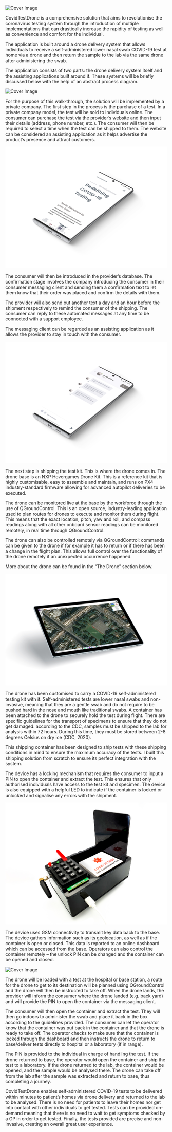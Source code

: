 ![Cover Image](./Images/1.jpg)

CovidTestDrone is a comprehensive solution that aims to revolutionise the coronavirus testing system through the introduction of multiple implementations that can drastically increase the rapidity of testing as well as convenience and comfort for the individual.

The application is built around a drone delivery system that allows individuals to receive a self-administered lower nasal swab COVID-19 test at home via a drone and then return the sample to the lab via the same drone after administering the swab.

The application consists of two parts: the drone delivery system itself and the assisting applications built around it. These systems will be briefly discussed below with the help of an abstract process diagram.

![Cover Image](./Images/2.jpg)

For the purpose of this walk-through, the solution will be implemented by a private company. The first step in the process is the purchase of a test. In a private company model, the test will be sold to individuals online. The consumer can purchase the test via the provider’s website and then input their details (address, phone number, etc.). The consumer will then be required to select a time when the test can be shipped to them. The website can be considered an assisting application as it helps advertise the product’s presence and attract customers.

![Cover Image](./Images/3.jpg)

The consumer will then be introduced in the provider’s database. The confirmation stage involves the company introducing the consumer in their consumer messaging client and sending them a confirmation text to let them know that their order was placed and confirm the details with them.

The provider will also send out another text a day and an hour before the shipment respectively to remind the consumer of the shipping. The consumer can reply to these automated messages at any time to be connected with a support employee. 

The messaging client can be regarded as an assisting application as it allows the provider to stay in touch with the consumer.

![Cover Image](./Images/4.jpg)

The next step is shipping the test kit. This is where the drone comes in. The drone base is an NXP Hovergames Drone Kit. This is a reference kit that is highly customisable, easy to assemble and maintain, and runs on PX4 industry-standard firmware allowing for advanced autopilot deliveries to be executed.

The drone can be monitored live at the base by the workforce through the use of QGroundControl. This is an open source, industry-leading application used to plan routes for drones to execute and monitor them during flight. This means that the exact location, pitch, yaw and roll, and compass readings along with all other onboard sensor readings can be monitored remotely, in real time through QGroundControl. 

The drone can also be controlled remotely via QGroundControl: commands can be given to the drone if for example it has to return or if there has been a change in the flight plan. This allows full control over the functionality of the drone remotely if an unexpected occurrence happened.

More about the drone can be found in the “The Drone” section below.

![Cover Image](./Images/5.jpg)

The drone has been customised to carry a COVID-19 self-administered testing kit with it. Self-administered tests are lower nasal swabs and non-invasive, meaning that they are a gentle swab and do not require to be pushed hard in the nose and mouth like traditional swabs. A container has been attached to the drone to securely hold the test during flight. There are specific guidelines for the transport of specimens to ensure that they do not get damaged: according to the CDC, samples must be shipped to the lab for analysis within 72 hours. During this time, they must be stored between 2-8 degrees Celsius on dry ice (CDC, 2020).

This shipping container has been designed to ship tests with these shipping conditions in mind to ensure the maximum accuracy of the tests. I built this shipping solution from scratch to ensure its perfect integration with the system. 

The device has a locking mechanism that requires the consumer to input a PIN to open the container and extract the test. This ensures that only authorised individuals have access to the test kit and specimen. The device is also equipped with a helpful LED to indicate if the container is locked or unlocked and signalise any errors with the shipment.

![Cover Image](./Images/6.jpg)

The device uses GSM connectivity to transmit key data back to the base. The device gathers information such as its geolocation, as well as if the container is open or closed. This data is reported to an online dashboard which can be accessed from the base. Operators can also control the container remotely – the unlock PIN can be changed and the container can be opened and closed.

![Cover Image](./Images/7.jpg)

The drone will be loaded with a test at the hospital or base station, a route for the drone to get to its destination will be planned using QGroundControl and the drone will then be instructed to take off. When the drone lands, the provider will inform the consumer where the drone landed (e.g. back yard) and will provide the PIN to open the container via the messaging client.

The consumer will then open the container and extract the test. They will then go indoors to administer the swab and place it back in the box according to the guidelines provided. The consumer can let the operator know that the container was put back in the container and that the drone is ready to take off. The operator checks to make sure that the container is locked through the dashboard and then instructs the drone to return to base/deliver tests directly to hospital or a laboratory (if in range).

The PIN is provided to the individual in charge of handling the test. If the drone returned to base, the operator would open the container and ship the test to a laboratory. If the drone returned to the lab, the container would be opened, and the sample would be analysed there. The drone can take off from the lab after the sample was extracted and return to base, thus completing a journey.

CovidTestDrone enables self-administered COVID-19 tests to be delivered within minutes to patient’s homes via drone delivery and returned to the lab to be analysed. There is no need for patients to leave their homes nor get into contact with other individuals to get tested. Tests can be provided on-demand meaning that there is no need to wait to get symptoms checked by a GP in order to get tested. Finally, the tests provided are precise and non-invasive, creating an overall great user experience.
